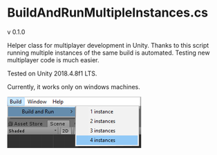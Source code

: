 # BuildAndRunMultipleInstances.cs

v 0.1.0

Helper class for multiplayer development in Unity.
Thanks to this script running multiple instances of the same build is automated. Testing new multiplayer code is much easier.

Tested on Unity 2018.4.8f1 LTS.

Currently, it works only on windows machines.

![alt text](https://raw.githubusercontent.com/Zaimatsu/unity-BuildAndRunMultipleInstances/master/build_window_readme.png)
